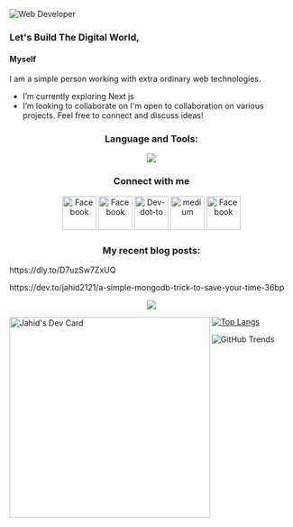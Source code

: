 ![Web Developer](https://i.ibb.co/nfDJ55q/Jahid-Hasan-Banner-Image-1.gif)

### Let's Build The Digital World, 
#### Myself
I am a simple person working with extra ordinary web technologies. 

-  I’m currently exploring Next js
-  I’m looking to collaborate on I'm open to collaboration on various projects. Feel free to connect and discuss ideas! 
  <h3 align="center">Language and Tools:</h3>
  <p align="center">
    <a href="https://skillicons.dev">
      <Img src="https://skillicons.dev/icons?i=js,ts,react,nextjs,mongodb,express,nodejs,postgres,graphql" />
    </a>
  </p>

<h3 align="center">Connect with me</h3>

  <p align="center">

  <a href="https://www.facebook.com/profile.php?id=100082103931531" style="text-decoration:none">
    <img alt="Facebook" src="https://cdn.jsdelivr.net/npm/simple-icons@3.0.1/icons/facebook.svg" height="60" />
  </a>
  <a href="https://discord.com/channels/jahid_010" style="text-decoration:none">
    <img alt="Facebook" src="https://cdn.jsdelivr.net/npm/simple-icons@3.0.1/icons/discord.svg" height="60" />
  </a>
   <a href="https://jahid1.medium.com/about" style="text-decoration:none">
    <img alt="Dev-dot-to" src="https://cdn.jsdelivr.net/npm/simple-icons@3.0.1/icons/dev-dot-to.svg" height="60" />
  </a>
  <a href="https://dev.to/jahid2121" style="text-decoration:none">
    <img alt="medium" src="https://cdn.jsdelivr.net/npm/simple-icons@3.0.1/icons/medium.svg" height="60" />
  </a>
  
  <a href="https://www.linkedin.com/in/md-jahid-hasan01/" style="text-decoration:none">
    <img alt="Facebook" src="https://cdn.jsdelivr.net/npm/simple-icons@3.0.1/icons/linkedin.svg" height="60" />
  </a>
</p>
 <h3 align="center"> My recent blog posts:</h3>
 <p>
  https://dly.to/D7uzSw7ZxUQ
 </p>
 <p>
   https://dev.to/jahid2121/a-simple-mongodb-trick-to-save-your-time-36bp
 </p>





   <p align="center">
     <img src="https://github-readme-streak-stats.herokuapp.com?user=Jahid2121&theme=highcontrast" />
   </p>
 

<div  align="left">
  

[![Top Langs](https://github-readme-stats.vercel.app/api/top-langs/?username=Jahid2121)](https://github.com/anuraghazra/github-readme-stats)
<a href="https://app.daily.dev/jahid01"><img align="left" src="https://api.daily.dev/devcards/v2/UTI5EzSqmr5FsQfZ2IRIA.png?type=default&r=5ac" width="356" alt="Jahid's Dev Card"/></a>

</div>

![GitHub Trends](https://api.githubtrends.io/user/svg/Jahid2121/langs?time_range=one_month&compact=True&theme=dark)





